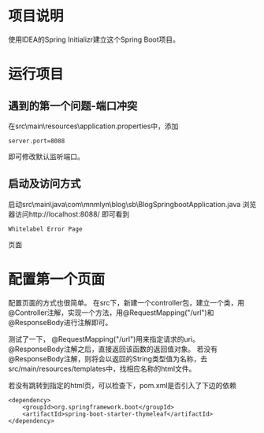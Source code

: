 # 项目说明
使用IDEA的Spring Initializr建立这个Spring Boot项目。

# 运行项目
## 遇到的第一个问题-端口冲突
在src\main\resources\application.properties中，添加
```
server.port=8088
```
即可修改默认监听端口。

## 启动及访问方式
启动src\main\java\com\mnmlyn\blog\sb\BlogSpringbootApplication.java
浏览器访问http://localhost:8088/
即可看到
```
Whitelabel Error Page
```
页面

# 配置第一个页面
配置页面的方式也很简单。
在src下，新建一个controller包，建立一个类，用@Controller注解，实现一个方法，用@RequestMapping("/url")和@ResponseBody进行注解即可。

测试了一下，
@RequestMapping("/url")用来指定请求的uri。
@ResponseBody注解之后，直接返回该函数的返回值对象。
若没有@ResponseBody注解，则将会以返回的String类型值为名称，去src/main/resources/templates中，找相应名称的html文件。

若没有跳转到指定的html页，可以检查下，pom.xml是否引入了下边的依赖
```
<dependency>
    <groupId>org.springframework.boot</groupId>
    <artifactId>spring-boot-starter-thymeleaf</artifactId>
</dependency>

```


